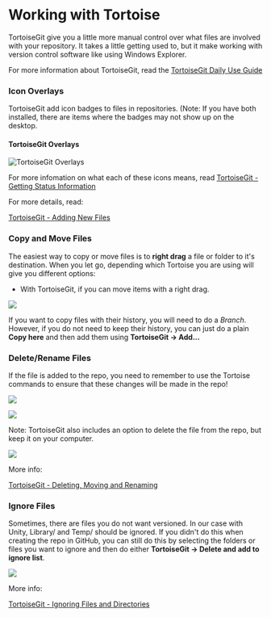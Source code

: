 # Working with Tortoise
TortoiseGit <!-- and TortoiseSVN -->give you a little more manual control over what files are involved with your repository. It takes a little getting used to, but it make working with version control software like using Windows Explorer.

For more information about TortoiseGit, read the [TortoiseGit Daily Use Guide](https://tortoisegit.org/docs/tortoisegit/tgit-dug.html)

<!--
For more information about TortoiseSVN, read the [TortoiseSVN Daily Use Guide](http://tortoisesvn.net/docs/release/TortoiseSVN_en/tsvn-dug.html)
-->

### Icon Overlays
TortoiseGit <!--and TortoiseSVN -->add icon badges to files in repositories. (Note: If you have both installed, there are items where the badges may not show up on the desktop.

#### TortoiseGit Overlays

![TortoiseGit Overlays](https://tortoisegit.org/docs/tortoisegit/images/Overlays.png)

For more infomation on what each of these icons means, read [TortoiseGit - Getting Status Information](https://tortoisegit.org/docs/tortoisegit/tgit-dug-wcstatus.html#tgit-dug-wcstatus-1)

<!--
#### TortoiseSVN Overlays

![TortoiseSVN Overlays](http://tortoisesvn.net/docs/release/TortoiseSVN_en/images/Overlays.png)

For more infomation on what each of these icons means, read [TortoiseSVN - Getting Status Information](http://tortoisesvn.net/docs/release/TortoiseSVN_en/tsvn-dug-wcstatus.html#tsvn-dug-wcstatus-1)

### Add new files
While you can select the new files to add while you do a commit, for both TortoiseGit and TortoiseSVN, when you add new files you need to tell Tortoise that you want to add them with either **TortoiseGit -> Add..** or **TortoiseSVN -> Add...**

![](images/tortoise_menu_add.jpg)
-->

For more details, read:

[TortoiseGit - Adding New Files](https://tortoisegit.org/docs/tortoisegit/tgit-dug-add.html)

<!--
[TortoiseSVN - Adding New Files And Directories](http://tortoisesvn.net/docs/release/TortoiseSVN_en/tsvn-dug-add.html)
-->

### Copy and Move Files
The easiest way to copy or move files is to **right drag** a file or folder to it's destination. When you let go, depending which Tortoise you are using will give you different options:

  * With TortoiseGit, if you can move items with a right drag.
  
  ![](images/tortoisegit_move_menu.jpg)
  
  If you want to copy files with their history, you will need to do a *Branch*. However, if you do not need to keep their history, you can just do a plain **Copy here** and then add them using **TortoiseGit -> Add...**

<!--
  * With TortoiseSVN, right drag will allow you to SVN Move and SVN Copy items. This will allow you to keep versioning history.

  ![](http://tortoisesvn.net/docs/release/TortoiseSVN_en/images/RightDragMenu.png)
-->

### Delete/Rename Files
If the file is added to the repo, you need to remember to use the Tortoise commands to ensure that these changes will be made in the repo!

![](images/tortoise_menu_rename.jpg)

![](images/tortoise_menu_delete.jpg)

Note: TortoiseGit also includes an option to delete the file from the repo, but keep it on your computer.

![](images/tortoisegit_menu_delete.jpg)

More info:

[TortoiseGit - Deleting, Moving and Renaming](https://tortoisegit.org/docs/tortoisegit/tgit-dug-rename.html)

<!--
[TortoiseSVN - Copying/Moving/Renaming Files and Folders](http://tortoisesvn.net/docs/release/TortoiseSVN_en/tsvn-dug-copy.html)
-->

### Ignore Files
Sometimes, there are files you do not want versioned. In our case with Unity, Library/ and Temp/ should be ignored. If you didn't do this when creating the repo in GitHub, you can still do this by selecting the folders or files you want to ignore and then do either **TortoiseGit -> Delete and add to ignore list**<!--, or **TortoiseSVN -> Unversion and add to ignore list**-->.

![](images/tortoisegit_menu_ignore.jpg)

<!--
![](images/tortoisesvn_menu_ignore.jpg)
-->

More info:

[TortoiseGit - Ignoring Files and Directories](https://tortoisegit.org/docs/tortoisegit/tgit-dug-ignore.html)

<!--
[TortoiseSVN - Ignoring Files and Directories](http://tortoisesvn.net/docs/release/TortoiseSVN_en/tsvn-dug-ignore.html)
-->
